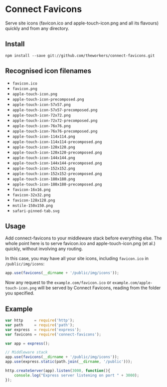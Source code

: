 Connect Favicons
================
Serve site icons (favicon.ico and apple-touch-icon.png and all its flavours) quickly and from any directory.


Install
-------
```shell
npm install --save git://github.com/theworkers/connect-favicons.git
```


Recognised icon filenames
--------------------

* `favicon.ico`
* `favicon.png`
* `apple-touch-icon.png`
* `apple-touch-icon-precomposed.png`
* `apple-touch-icon-57x57.png`
* `apple-touch-icon-57x57-precomposed.png`
* `apple-touch-icon-72x72.png`
* `apple-touch-icon-72x72-precomposed.png`
* `apple-touch-icon-76x76.png`
* `apple-touch-icon-76x76-precomposed.png`
* `apple-touch-icon-114x114.png`
* `apple-touch-icon-114x114-precomposed.png`
* `apple-touch-icon-120x120.png`
* `apple-touch-icon-120x120-precomposed.png`
* `apple-touch-icon-144x144.png`
* `apple-touch-icon-144x144-precomposed.png`
* `apple-touch-icon-152x152.png`
* `apple-touch-icon-152x152-precomposed.png`
* `apple-touch-icon-180x180.png`
* `apple-touch-icon-180x180-precomposed.png`
* `favicon-16x16.png`
* `favicon-32x32.png`
* `favicon-128x128.png`
* `mstile-150x150.png`
* `safari-pinned-tab.svg`


Usage
-----
Add connect-favicons to your middleware stack before everything else. The whole point here is to serve favicon.ico and apple-touch-icon.png (et al.) quickly, without involving any routing.

In this case, you may have all your site icons, including `favicon.ico` in `/public/img/icons`:

```js
app.use(favicons(__dirname + '/public/img/icons'));
```

Now any request to the `example.com/favicon.ico` or `example.com/apple-touch-icon.png` will be served by Connect Favicons, reading from the folder you specified.


Example
-------

```js
var http     = require('http');
var path     = require('path');
var express  = require('express');
var favicons = require('connect-favicons');

var app = express();

// Middleware stack
app.use(favicons(__dirname + '/public/img/icons'));
app.use(express.static(path.join(__dirname, '/public')));

http.createServer(app).listen(3000, function(){
    console.log("Express server listening on port " + 3000);
});
```
